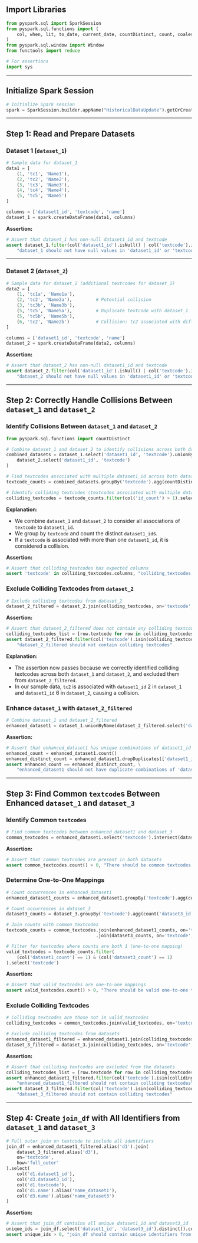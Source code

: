 ## Import Libraries

```python
from pyspark.sql import SparkSession
from pyspark.sql.functions import (
    col, when, lit, to_date, current_date, countDistinct, count, coalesce, lower
)
from pyspark.sql.window import Window
from functools import reduce

# For assertions
import sys
```

---

## Initialize Spark Session

```python
# Initialize Spark session
spark = SparkSession.builder.appName("HistoricalDataUpdate").getOrCreate()
```

---

## Step 1: Read and Prepare Datasets

### Dataset 1 (`dataset_1`)

```python
# Sample data for dataset_1
data1 = [
    (1, 'tc1', 'Name1'),
    (2, 'tc2', 'Name2'),
    (3, 'tc3', 'Name3'),
    (4, 'tc4', 'Name4'),
    (5, 'tc5', 'Name5')
]

columns = ['dataset1_id', 'textcode', 'name']
dataset_1 = spark.createDataFrame(data1, columns)
```

**Assertion:**

```python
# Assert that dataset_1 has non-null dataset1_id and textcode
assert dataset_1.filter(col('dataset1_id').isNull() | col('textcode').isNull()).count() == 0, \
    "dataset_1 should not have null values in 'dataset1_id' or 'textcode'"
```

---

### Dataset 2 (`dataset_2`)

```python
# Sample data for dataset_2 (additional textcodes for dataset_1)
data2 = [
    (1, 'tc1a', 'Name1a'),
    (2, 'tc2', 'Name2a'),         # Potential collision
    (3, 'tc3b', 'Name3b'),
    (5, 'tc5', 'Name5a'),         # Duplicate textcode with dataset_1
    (5, 'tc5b', 'Name5b'),
    (6, 'tc2', 'Name2b')          # Collision: tc2 associated with different dataset1_id
]

columns = ['dataset1_id', 'textcode', 'name']
dataset_2 = spark.createDataFrame(data2, columns)
```

**Assertion:**

```python
# Assert that dataset_2 has non-null dataset1_id and textcode
assert dataset_2.filter(col('dataset1_id').isNull() | col('textcode').isNull()).count() == 0, \
    "dataset_2 should not have null values in 'dataset1_id' or 'textcode'"
```

---

## Step 2: Correctly Handle Collisions Between `dataset_1` and `dataset_2`

### Identify Collisions Between `dataset_1` and `dataset_2`

```python
from pyspark.sql.functions import countDistinct

# Combine dataset_1 and dataset_2 to identify collisions across both datasets
combined_datasets = dataset_1.select('dataset1_id', 'textcode').unionByName(
    dataset_2.select('dataset1_id', 'textcode')
)

# Find textcodes associated with multiple dataset1_id across both datasets
textcode_counts = combined_datasets.groupBy('textcode').agg(countDistinct('dataset1_id').alias('id_count'))

# Identify colliding textcodes (textcodes associated with multiple dataset1_id)
colliding_textcodes = textcode_counts.filter(col('id_count') > 1).select('textcode')
```

**Explanation:**

- We combine `dataset_1` and `dataset_2` to consider all associations of `textcode` to `dataset1_id`.
- We group by `textcode` and count the distinct `dataset1_id`s.
- If a `textcode` is associated with more than one `dataset1_id`, it is considered a collision.

**Assertion:**

```python
# Assert that colliding_textcodes has expected columns
assert 'textcode' in colliding_textcodes.columns, "colliding_textcodes should have 'textcode' column"
```

### Exclude Colliding Textcodes from `dataset_2`

```python
# Exclude colliding textcodes from dataset_2
dataset_2_filtered = dataset_2.join(colliding_textcodes, on='textcode', how='left_anti')
```

**Assertion:**

```python
# Assert that dataset_2_filtered does not contain any colliding textcodes
colliding_textcodes_list = [row.textcode for row in colliding_textcodes.collect()]
assert dataset_2_filtered.filter(col('textcode').isin(colliding_textcodes_list)).count() == 0, \
    "dataset_2_filtered should not contain colliding textcodes"
```

**Explanation:**

- The assertion now passes because we correctly identified colliding textcodes across both `dataset_1` and `dataset_2`, and excluded them from `dataset_2_filtered`.
- In our sample data, `tc2` is associated with `dataset1_id` 2 in `dataset_1` and `dataset1_id` 6 in `dataset_2`, causing a collision.

### Enhance `dataset_1` with `dataset_2_filtered`

```python
# Combine dataset_1 and dataset_2_filtered
enhanced_dataset1 = dataset_1.unionByName(dataset_2_filtered.select('dataset1_id', 'textcode', 'name'))
```

**Assertion:**

```python
# Assert that enhanced_dataset1 has unique combinations of dataset1_id and textcode
enhanced_count = enhanced_dataset1.count()
enhanced_distinct_count = enhanced_dataset1.dropDuplicates(['dataset1_id', 'textcode']).count()
assert enhanced_count == enhanced_distinct_count, \
    "enhanced_dataset1 should not have duplicate combinations of 'dataset1_id' and 'textcode'"
```

---

## Step 3: Find Common `textcode`s Between Enhanced `dataset_1` and `dataset_3`

### Identify Common `textcode`s

```python
# Find common textcodes between enhanced_dataset1 and dataset_3
common_textcodes = enhanced_dataset1.select('textcode').intersect(dataset_3.select('textcode'))
```

**Assertion:**

```python
# Assert that common_textcodes are present in both datasets
assert common_textcodes.count() > 0, "There should be common textcodes between enhanced_dataset1 and dataset_3"
```

### Determine One-to-One Mappings

```python
# Count occurrences in enhanced_dataset1
enhanced_dataset1_counts = enhanced_dataset1.groupBy('textcode').agg(count('dataset1_id').alias('dataset1_count'))

# Count occurrences in dataset_3
dataset3_counts = dataset_3.groupBy('textcode').agg(count('dataset3_id').alias('dataset3_count'))

# Join counts with common_textcodes
textcode_counts = common_textcodes.join(enhanced_dataset1_counts, on='textcode', how='inner') \
                                  .join(dataset3_counts, on='textcode', how='inner')

# Filter for textcodes where counts are both 1 (one-to-one mapping)
valid_textcodes = textcode_counts.filter(
    (col('dataset1_count') == 1) & (col('dataset3_count') == 1)
).select('textcode')
```

**Assertion:**

```python
# Assert that valid_textcodes are one-to-one mappings
assert valid_textcodes.count() > 0, "There should be valid one-to-one textcode mappings"
```

### Exclude Colliding Textcodes

```python
# Colliding textcodes are those not in valid_textcodes
colliding_textcodes = common_textcodes.join(valid_textcodes, on='textcode', how='left_anti')

# Exclude colliding textcodes from datasets
enhanced_dataset1_filtered = enhanced_dataset1.join(colliding_textcodes, on='textcode', how='left_anti')
dataset_3_filtered = dataset_3.join(colliding_textcodes, on='textcode', how='left_anti')
```

**Assertion:**

```python
# Assert that colliding textcodes are excluded from the datasets
colliding_textcodes_list = [row.textcode for row in colliding_textcodes.collect()]
assert enhanced_dataset1_filtered.filter(col('textcode').isin(colliding_textcodes_list)).count() == 0, \
    "enhanced_dataset1_filtered should not contain colliding textcodes"
assert dataset_3_filtered.filter(col('textcode').isin(colliding_textcodes_list)).count() == 0, \
    "dataset_3_filtered should not contain colliding textcodes"
```

---

## Step 4: Create `join_df` with All Identifiers from `dataset_1` and `dataset_3`

```python
# Full outer join on textcode to include all identifiers
join_df = enhanced_dataset1_filtered.alias('d1').join(
    dataset_3_filtered.alias('d3'),
    on='textcode',
    how='full_outer'
).select(
    col('d1.dataset1_id'),
    col('d3.dataset3_id'),
    col('d1.textcode'),
    col('d1.name').alias('name_dataset1'),
    col('d3.name').alias('name_dataset3')
)
```

**Assertion:**

```python
# Assert that join_df contains all unique dataset1_id and dataset3_id
unique_ids = join_df.select('dataset1_id', 'dataset3_id').distinct().count()
assert unique_ids > 0, "join_df should contain unique identifiers from both datasets"
```

